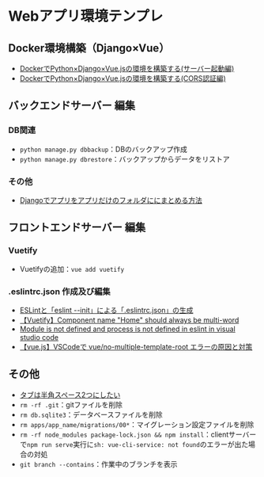 # Webアプリ環境テンプレ

## Docker環境構築（Django×Vue）

- [DockerでPython×Django×Vue.jsの環境を構築する(サーバー起動編)](https://www.miracleave.co.jp/contents/1715/post-1715/)
- [DockerでPython×Django×Vue.jsの環境を構築する(CORS認証編)](https://www.miracleave.co.jp/contents/1863/post-1863/)

## バックエンドサーバー 編集

### DB関連

- `python manage.py dbbackup`：DBのバックアップ作成
- `python manage.py dbrestore`：バックアップからデータをリストア

### その他

- [Djangoでアプリをアプリだけのフォルダににまとめる方法](https://qiita.com/HiroakiIwata/items/b75fff69c61fddd4487d)

## フロントエンドサーバー 編集

### Vuetify

- Vuetifyの追加：`vue add vuetify`

### .eslintrc.json 作成及び編集

- [ESLintと「eslint --init」による「.eslintrc.json」の生成](https://www.konosumi.net/entry/2019/09/01/165449)
- [【Vuetify】Component name "Home" should always be multi-word](https://zenn.dev/teba_eleven/articles/5af8f29e9e200d)
- [Module is not defined and process is not defined in eslint in visual studio code](https://itecnote.com/tecnote/module-is-not-defined-and-process-is-not-defined-in-eslint-in-visual-studio-code/)
- [【vue.js】VSCodeで vue/no-multiple-template-root エラーの原因と対策](https://qiita.com/Moris_Mk-II/items/af0f986531e99e6bf3f0#:~:text=%27vue/no%2Dmultiple%2Dtemplate%2Droot%27%3A%20%27off%27%20%20%20%20//%20%E3%81%93%E3%82%8C%E3%81%A7%E3%81%93%E3%81%AE%E4%BD%99%E8%A8%88%E3%81%AA%E3%83%81%E3%82%A7%E3%83%83%E3%82%AF%E6%A9%9F%E8%83%BD%E3%82%92%E3%81%8A%E3%81%A3%E3%81%B5%E3%81%AB%E5%87%BA%E6%9D%A5%E3%82%8B%E7%AD%88%E3%81%AA%E3%81%AE%E3%81%AB%E3%80%81%E3%82%A8%E3%83%A9%E3%83%BC%E3%81%AF%E8%A7%A3%E6%B6%88%E3%81%95%E3%82%8C%E3%81%9A%E3%80%82)


## その他

- [タブは半角スペース2つにしたい](https://simplesimples.com/web/application/vscode/tab-space/)
- `rm -rf .git`：gitファイルを削除
- `rm db.sqlite3`：データベースファイルを削除
- `rm apps/app_name/migrations/00*`：マイグレーション設定ファイルを削除
- `rm -rf node_modules package-lock.json && npm install`：clientサーバーで`npm run serve`実行に`sh: vue-cli-service: not found`のエラーが出た場合の対処
- `git branch --contains`：作業中のブランチを表示
 